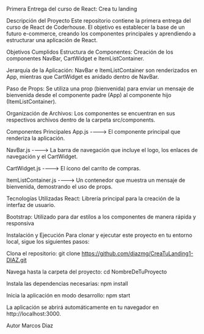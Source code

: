 Primera Entrega del curso de React: Crea tu landing

Descripción del Proyecto
Este repositorio contiene la primera entrega del curso de React de Coderhouse. El objetivo es establecer la base de un futuro e-commerce, creando los componentes principales y aprendiendo a estructurar una aplicación de React.

Objetivos Cumplidos
Estructura de Componentes: Creación de los componentes NavBar, CartWidget e ItemListContainer.

Jerarquía de la Aplicación: NavBar e ItemListContainer son renderizados en App, mientras que CartWidget es anidado dentro de NavBar.

Paso de Props: Se utiliza una prop (bienvenida) para enviar un mensaje de bienvenida desde el componente padre (App) al componente hijo (ItemListContainer).

Organización de Archivos: Los componentes se encuentran en sus respectivos archivos dentro de la carpeta src/components.

Componentes Principales
App.js ----> El componente principal que renderiza la aplicación.

NavBar.js ----> La barra de navegación que incluye el logo, los enlaces de navegación y el CartWidget.

CartWidget.js ----> El ícono del carrito de compras.

ItemListContainer.js ----> Un contenedor que muestra un mensaje de bienvenida, demostrando el uso de props.

Tecnologías Utilizadas
React: Librería principal para la creación de la interfaz de usuario.

Bootstrap: Utilizado para dar estilos a los componentes de manera rápida y responsiva

Instalación y Ejecución
Para clonar y ejecutar este proyecto en tu entorno local, sigue los siguientes pasos:

Clona el repositorio:
git clone https://github.com/diazmg/CreaTuLanding1-DIAZ.git

Navega hasta la carpeta del proyecto:
cd NombreDeTuProyecto

Instala las dependencias necesarias:
npm install

Inicia la aplicación en modo desarrollo:
npm start

La aplicación se abrirá automáticamente en tu navegador en http://localhost:3000.

Autor
Marcos Diaz
